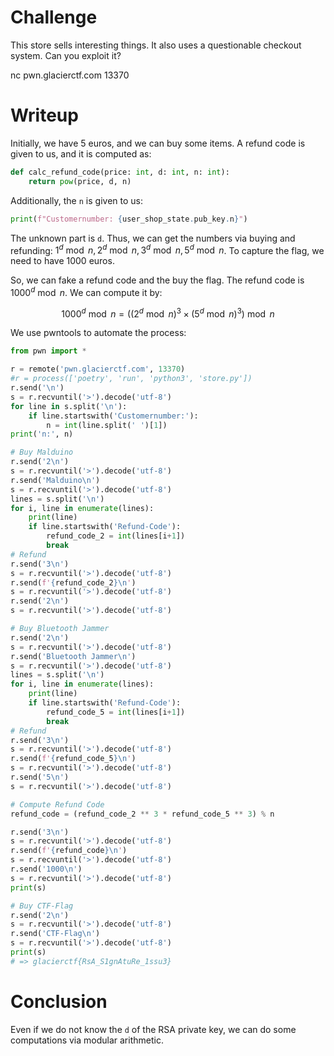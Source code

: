 # Challenge

This store sells interesting things. It also uses a questionable checkout system. Can you exploit it?

nc pwn.glacierctf.com 13370

# Writeup

Initially, we have 5 euros, and we can buy some items. A refund code is given to us, and it is computed as:

```python
def calc_refund_code(price: int, d: int, n: int):
    return pow(price, d, n)
```

Additionally, the `n` is given to us:

```python
print(f"Customernumber: {user_shop_state.pub_key.n}")
```

The unknown part is `d`. Thus, we can get the numbers via buying and refunding: $1^d \bmod n, 2^d \bmod n, 3^d \bmod n, 5^d \bmod n$. To capture the flag, we need to have 1000 euros.

So, we can fake a refund code and the buy the flag. The refund code is $1000^d \bmod n$. We can compute it by:

$$
1000^d \bmod n = ((2^d \bmod n) ^ 3 \times (5^d \bmod n) ^ 3) \bmod n
$$

We use pwntools to automate the process:

```python
from pwn import *

r = remote('pwn.glacierctf.com', 13370)
#r = process(['poetry', 'run', 'python3', 'store.py'])
r.send('\n')
s = r.recvuntil('>').decode('utf-8')
for line in s.split('\n'):
    if line.startswith('Customernumber:'):
        n = int(line.split(' ')[1])
print('n:', n)

# Buy Malduino
r.send('2\n')
s = r.recvuntil('>').decode('utf-8')
r.send('Malduino\n')
s = r.recvuntil('>').decode('utf-8')
lines = s.split('\n')
for i, line in enumerate(lines):
    print(line)
    if line.startswith('Refund-Code'):
        refund_code_2 = int(lines[i+1])
        break
# Refund
r.send('3\n')
s = r.recvuntil('>').decode('utf-8')
r.send(f'{refund_code_2}\n')
s = r.recvuntil('>').decode('utf-8')
r.send('2\n')
s = r.recvuntil('>').decode('utf-8')

# Buy Bluetooth Jammer
r.send('2\n')
s = r.recvuntil('>').decode('utf-8')
r.send('Bluetooth Jammer\n')
s = r.recvuntil('>').decode('utf-8')
lines = s.split('\n')
for i, line in enumerate(lines):
    print(line)
    if line.startswith('Refund-Code'):
        refund_code_5 = int(lines[i+1])
        break
# Refund
r.send('3\n')
s = r.recvuntil('>').decode('utf-8')
r.send(f'{refund_code_5}\n')
s = r.recvuntil('>').decode('utf-8')
r.send('5\n')
s = r.recvuntil('>').decode('utf-8')

# Compute Refund Code
refund_code = (refund_code_2 ** 3 * refund_code_5 ** 3) % n

r.send('3\n')
s = r.recvuntil('>').decode('utf-8')
r.send(f'{refund_code}\n')
s = r.recvuntil('>').decode('utf-8')
r.send('1000\n')
s = r.recvuntil('>').decode('utf-8')
print(s)

# Buy CTF-Flag
r.send('2\n')
s = r.recvuntil('>').decode('utf-8')
r.send('CTF-Flag\n')
s = r.recvuntil('>').decode('utf-8')
print(s)
# => glacierctf{RsA_S1gnAtuRe_1ssu3}
```

# Conclusion

Even if we do not know the `d` of the RSA private key, we can do some computations via modular arithmetic.
